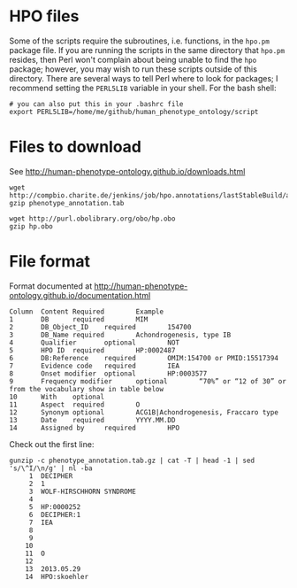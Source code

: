 HPO files
=========

Some of the scripts require the subroutines, i.e. functions, in the `hpo.pm` package file. If you are running the scripts in the same directory that `hpo.pm` resides, then Perl won't complain about being unable to find the `hpo` package; however, you may wish to run these scripts outside of this directory. There are several ways to tell Perl where to look for packages; I recommend setting the `PERL5LIB` variable in your shell. For the bash shell:

~~~~{.bash}
# you can also put this in your .bashrc file
export PERL5LIB=/home/me/github/human_phenotype_ontology/script
~~~~

# Files to download

See <http://human-phenotype-ontology.github.io/downloads.html>

~~~~{.bash}
wget http://compbio.charite.de/jenkins/job/hpo.annotations/lastStableBuild/artifact/misc/phenotype_annotation.tab
gzip phenotype_annotation.tab

wget http://purl.obolibrary.org/obo/hp.obo
gzip hp.obo
~~~~

# File format

Format documented at <http://human-phenotype-ontology.github.io/documentation.html>

~~~~{.bash}
Column  Content Required        Example
1       DB      required        MIM
2       DB_Object_ID    required        154700
3       DB_Name required        Achondrogenesis, type IB
4       Qualifier       optional        NOT
5       HPO ID  required        HP:0002487
6       DB:Reference    required        OMIM:154700 or PMID:15517394
7       Evidence code   required        IEA
8       Onset modifier  optional        HP:0003577
9       Frequency modifier      optional        “70%” or “12 of 30” or from the vocabulary show in table below
10      With    optional         
11      Aspect  required        O
12      Synonym optional        ACG1B|Achondrogenesis, Fraccaro type
13      Date    required        YYYY.MM.DD
14      Assigned by     required        HPO
~~~~

Check out the first line:

~~~~{.bash}
gunzip -c phenotype_annotation.tab.gz | cat -T | head -1 | sed 's/\^I/\n/g' | nl -ba
     1  DECIPHER
     2  1
     3  WOLF-HIRSCHHORN SYNDROME
     4
     5  HP:0000252
     6  DECIPHER:1
     7  IEA
     8
     9
    10
    11  O
    12
    13  2013.05.29
    14  HPO:skoehler
~~~~

